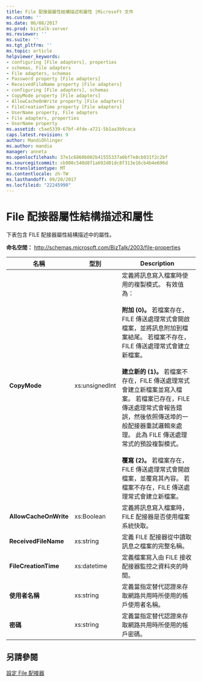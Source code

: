 ```yaml
---
title: File 配接器屬性結構描述和屬性 |Microsoft 文件
ms.custom: ''
ms.date: 06/08/2017
ms.prod: biztalk-server
ms.reviewer: ''
ms.suite: ''
ms.tgt_pltfrm: ''
ms.topic: article
helpviewer_keywords:
- configuring [File adapters], properties
- schemas, File adapters
- File adapters, schemas
- Password property [File adapters]
- ReceivedFileName property [File adapters]
- configuring [File adapters], schemas
- CopyMode property [File adapters]
- AllowCacheOnWrite property [File adapters]
- FileCreationTime property [File adapters]
- UserName property, File adapters
- File adapters, properties
- UserName property
ms.assetid: c5ae5339-67bf-4fde-a721-5b1aa3b9caca
caps.latest.revision: 9
author: MandiOhlinger
ms.author: mandia
manager: anneta
ms.openlocfilehash: 37e1c6860b002b41555337a0bf7e8cb931f2c2bf
ms.sourcegitcommit: cb908c540d8f1a692d01dc8f313e16cb4b4e696d
ms.translationtype: MT
ms.contentlocale: zh-TW
ms.lasthandoff: 09/20/2017
ms.locfileid: "22245990"
---
```

# <a name="file-adapter-property-schema-and-properties"></a>File 配接器屬性結構描述和屬性
下表包含 FILE 配接器屬性結構描述中的屬性。  
  
 **命名空間：** http://schemas.microsoft.com/BizTalk/2003/file-properties  
  
|名稱|型別|Description|  
|----------|----------|-----------------|  
|**CopyMode**|xs:unsignedInt|定義將訊息寫入檔案時使用的複製模式。 有效值為：<br /><br /> **附加 (0)。** 若檔案存在，FILE 傳送處理常式會開啟檔案，並將訊息附加到檔案結尾。 若檔案不存在，FILE 傳送處理常式會建立新檔案。<br /><br /> **建立新的 (1)。** 若檔案不存在，FILE 傳送處理常式會建立新檔案並寫入檔案。 若檔案已存在，FILE 傳送處理常式會報告錯誤，然後依照傳送埠的一般配接器重試邏輯來處理。 此為 FILE 傳送處理常式的預設複製模式。<br /><br /> **覆寫 (2)。** 若檔案存在，FILE 傳送處理常式會開啟檔案，並覆寫其內容。 若檔案不存在，FILE 傳送處理常式會建立新檔案。|  
|**AllowCacheOnWrite**|xs:Boolean|定義將訊息寫入檔案時，FILE 配接器是否使用檔案系統快取。|  
|**ReceivedFileName**|xs:string|定義 FILE 配接器從中讀取訊息之檔案的完整名稱。|  
|**FileCreationTime**|xs:datetime|定義檔案寫入由 FILE 接收配接器監控之資料夾的時間。|  
|**使用者名稱**|xs:string|定義當指定替代認證來存取網路共用時所使用的帳戶使用者名稱。|  
|**密碼**|xs:string|定義當指定替代認證來存取網路共用時所使用的帳戶密碼。|  
  
## <a name="see-also"></a>另請參閱  
 [設定 File 配接器](../core/configure-the-file-adapter.md)